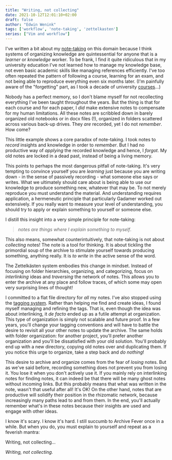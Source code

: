 ```yaml
---
title: "Writing, not collecting"
date: 2021-10-12T12:01:10+02:00
draft: false
author: "Edwin Wenink"
tags: ['workflow', 'note-taking', 'zettelkasten']
series: ["Vim and workflow"]
---
```


I've written a bit about my [note-taking](/series/vim-and-workflow/) on this domain because I think systems of organizing knowledge are quintessential for anyone that is a *learner* or *knowledge* worker.
To be frank, I find it quite ridiculous that in my university education I've not learned how to manage my knowledge base, not even basic academic skills like managing references efficiently.
I've too often repeated the pattern of following a course, learning for an exam, and not being able to reproduce everything even six months later.
(I'm painfully aware of the "forgetting" part, as I took a decade of university [courses](/etc/courses/)...) 

Nobody has a perfect memory, so I don't blame myself for not recollecting everything I've been taught throughout the years.
But the thing is that for each course and for each paper, I *did* make extensive notes to compensate for my human limitations.
All these notes are scribbled down in barely organized old notebooks or in docx files (!), organized in folders scattered across various back-up drives.
They *are* recorded, yet I do not *remember*.
How come?

This little example shows a core paradox of note-taking.
I took notes to *record* insights and knowledge in order to *remember*.
But I had no productive way of *applying* the recorded knowledge and hence, I *forgot*.
My old notes are locked in a dead past, instead of being a living memory.

This points to perhaps the most dangerous pitfall of note-taking.
It's very tempting to convince yourself you are *learning* just because you are writing down - in the sense of passively recording - what someone else says or writes.
What we ultimately should care about is being able to use our knowledge to produce something new, whatever that may be.
To not merely reproduce you must understand the material.
And understanding requires application, a hermeneutic principle that particularly Gadamer worked out extensively.
If you really want to measure your level of understanding, you should try to apply or explain something to yourself or someone else.

I distill this insight into a very simple principle for note-taking:

> *notes are things where I explain something to myself*.

This also means, somewhat counterintuitively, that note-taking is not about *collecting* notes! 
The note is a tool for thinking.
It is about tickling the primordial soup of the archive to stimulate yourself towards producing something, anything really.
It is *to write* in the active sense of the word.

The Zettelkästen system embodies this change in mindset.
Instead of focusing on folder hierarchies, organizing, and categorizing, focus on *interlinking* ideas and *traversing* the network of notes.
This allows you to enter the archive at any place and follow traces, of which some may open very surprising lines of thought!

I committed to a flat file directory for *all* my notes.
I've also stopped using the [tagging system](/posts/43-notes_tagging/).
Rather than helping me find and create ideas, I found myself managing and refining the tags.
That is, even though the idea was about interlinking, it *de facto* ended up as a futile attempt at organization.
This type of organization is simply not scalable and future proof. 
In a few years, you'll change your tagging conventions and will have to battle the desire to revisit all your other notes to update the archive.
The same holds with folder organization: for another project, you'll prefer another organization and you'll be dissatisfied with your old solution.
You'll probably end up with a new directory, copying old notes over and duplicating them.
If you notice this urge to organize, take a step back and *do nothing*!

This desire to archive and organize comes from the fear of *losing* notes.
But as we've said before, recording something does not prevent you from losing it.
You lose it when you don't actively use it.
If you mainly rely on interlinking notes for finding notes, it can indeed be that there will be many ghost notes without incoming links.
But this probably means that what was written in the note, wasn't that useful after all!
It's OK!
On the other hand, notes that are productive will solidify their position in the rhizomatic network, because increasingly many paths lead to and from them.
In the end, you'll actually remember what's in these notes because their insights are used and engage with other ideas.

I know it's scary. 
I know it's hard.
I still succumb to Archive Fever once in a while.
But when you do, you must explain to yourself and repeat as a feverish mantra:

Writing, not collecting...

*Writing, not collecting.*
